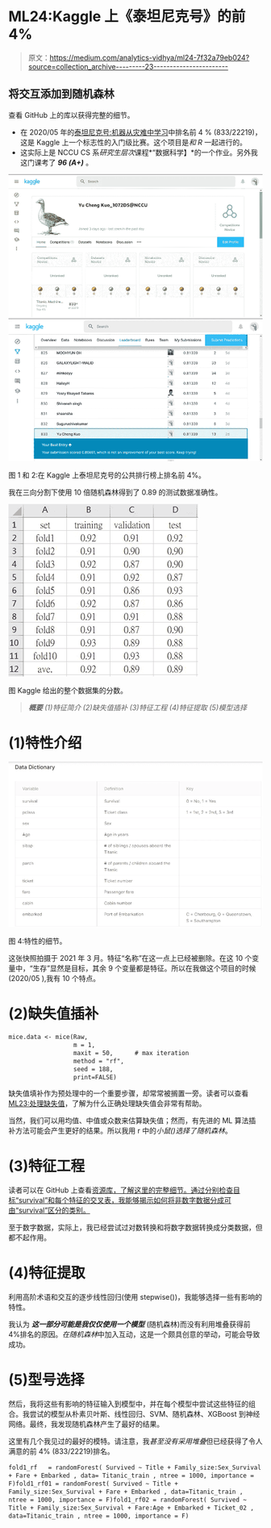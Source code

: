 # ML24:Kaggle 上《泰坦尼克号》的前 4%

> 原文：<https://medium.com/analytics-vidhya/ml24-7f32a79eb024?source=collection_archive---------23----------------------->

## 将交互添加到随机森林

查看 GitHub 上的库以获得完整的细节。

*   在 2020/05 年的[泰坦尼克号:机器从灾难中学习](https://www.kaggle.com/c/titanic)中排名前 4 % (833/22219)，这是 Kaggle 上一个标志性的入门级比赛。这个项目是*和 R* 一起进行的。
*   这实际上是 NCCU CS 系*研究生层次*课程*“数据科学】*的一个作业。另外我这门课考了 ***96 (A+)*** 。

![](img/b7cd2e56c05336623322d987c76d24c6.png)![](img/a2a5da5518dce794253fb256b7e52d5d.png)

图 1 和 2:在 Kaggle 上泰坦尼克号的公共排行榜上排名前 4%。

我在三向分割下使用 10 倍随机森林得到了 0.89 的测试数据准确性。

![](img/7524b1ebd96f586247790b30b4ceef8d.png)

图 Kaggle 给出的整个数据集的分数。

> ***概要*** *(1)特征简介
> (2)缺失值插补
> (3)特征工程
> (4)特征提取
> (5)模型选择*

# (1)特性介绍

![](img/cc12209d9539124f9e42b273a6f376a1.png)

图 4:特性的细节。

这张快照拍摄于 2021 年 3 月。特征“名称”在这一点上已经被删除。在这 10 个变量中，“生存”显然是目标，其余 9 个变量都是特征。所以在我做这个项目的时候(2020/05 ),我有 10 个特点。

# (2)缺失值插补

```
mice.data <- mice(Raw,
                  m = 1,            
                  maxit = 50,      # max iteration
                  method = "rf", 
                  seed = 188,
                  print=FALSE)
```

缺失值填补作为预处理中的一个重要步骤，却常常被搁置一旁。读者可以查看 [ML23:处理缺失值](https://morton-kuo.medium.com/ml23-1b08fb0dd4b0)，了解为什么正确处理缺失值会非常有帮助。

当然，我们可以用均值、中值或众数来估算缺失值；然而，有先进的 ML 算法插补方法可能会产生更好的结果。所以我用 r 中的*小鼠()*选择了*随机森林*。

# (3)特征工程

读者可以在 GitHub 上查看[资源库，了解这里的完整细节。通过分别检查目标“survival”和每个特征的交叉表，我能够揭示如何将非数字数据分成可由“survival”区分的类别。](https://github.com/mortonkuo/Top_4_pct_Titanic_Kaggle)

至于数字数据，实际上，我已经尝试过对数转换和将数字数据转换成分类数据，但都不起作用。

# (4)特征提取

利用高阶术语和交互的逐步线性回归(使用 stepwise())，我能够选择一些有影响的特性。

我认为 ***这一部分可能是我仅仅使用一个模型*** (随机森林)而没有利用堆叠获得前 4%排名的原因。*在随机森林*中加入互动，这是一个颇具创意的举动，可能会导致成功。

# (5)型号选择

然后，我将这些有影响的特征输入到模型中，并在每个模型中尝试这些特征的组合。我尝试的模型从朴素贝叶斯、线性回归、SVM、随机森林、XGBoost 到神经网络。最终，我发现随机森林产生了最好的结果。

这里有几个我见过的最好的模特。请注意，我*甚至没有采用堆叠*但已经获得了令人满意的前 4% (833/22219)排名。

```
fold1_rf   = randomForest( Survived ~ Title + Family_size:Sex_Survival + Fare + Embarked , data= Titanic_train , ntree = 1000, importance = F)fold1_rf01 = randomForest( Survived ~ Title + Family_size:Sex_Survival + Fare + Embarked , data=Titanic_train , ntree = 1000, importance = F)fold1_rf02 = randomForest( Survived ~ Title + Family_size:Sex_Survival + Fare:Age + Embarked + Ticket_02 , data=Titanic_train , ntree = 1000, importance = F)
```